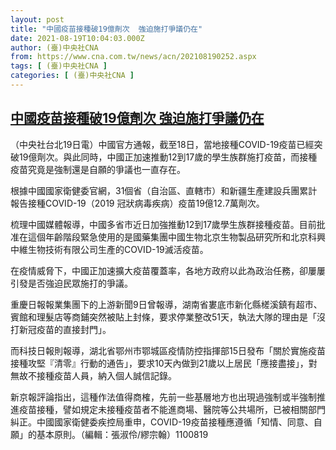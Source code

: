 ```yaml
---
layout: post
title: "中國疫苗接種破19億劑次  強迫施打爭議仍在"
date: 2021-08-19T10:04:03.000Z
author: (臺)中央社CNA
from: https://www.cna.com.tw/news/acn/202108190252.aspx
tags: [ (臺)中央社CNA ]
categories: [ (臺)中央社CNA ]
---
```

<!--1629367443000-->
[中國疫苗接種破19億劑次  強迫施打爭議仍在](https://www.cna.com.tw/news/acn/202108190252.aspx)
------

<div>
<div></div><div class="paragraph"><p>（中央社台北19日電）中國官方通報，截至18日，當地接種COVID-19疫苗已經突破19億劑次。與此同時，中國正加速推動12到17歲的學生族群施打疫苗，而接種疫苗究竟是強制還是自願的爭議也一直存在。</p><p>根據中國國家衛健委官網，31個省（自治區、直轄市）和新疆生產建設兵團累計報告接種COVID-19（2019 冠狀病毒疾病）疫苗19億12.7萬劑次。</p><p>梳理中國媒體報導，中國多省市近日加強推動12到17歲學生族群接種疫苗。目前批准在這個年齡階段緊急使用的是國藥集團中國生物北京生物製品研究所和北京科興中維生物技術有限公司生產的COVID-19滅活疫苗。</p><p>在疫情威脅下，中國正加速擴大疫苗覆蓋率，各地方政府以此為政治任務，卻屢屢引發是否強迫民眾施打的爭議。</p><p>重慶日報報業集團下的上游新聞9日曾報導，湖南省婁底市新化縣槎溪鎮有超市、賓館和理髮店等商鋪突然被貼上封條，要求停業整改51天，執法大隊的理由是「沒打新冠疫苗的直接封門」。</p><p>而科技日報則報導，湖北省鄂州市鄂城區疫情防控指揮部15日發布「關於實施疫苗接種攻堅『清零』行動的通告」，要求10天內做到21歲以上居民「應接盡接」，對無故不接種疫苗人員，納入個人誠信記錄。</p><p>新京報評論指出，這種作法值得商榷，先前一些基層地方也出現過強制或半強制推進疫苗接種，譬如規定未接種疫苗者不能進商場、醫院等公共場所，已被相關部門糾正。中國國家衛健委疾控局重申，COVID-19疫苗接種應遵循「知情、同意、自願」的基本原則。（編輯：張淑伶/繆宗翰）1100819</p></div>
</div>
